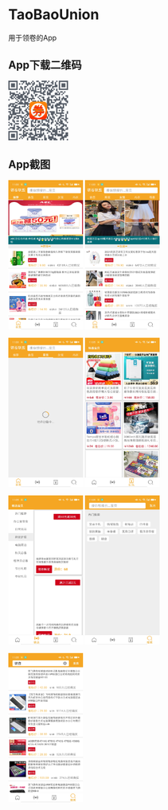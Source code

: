 # TaoBaoUnion
用于领卷的App

## App下载二维码
![img](https://github.com/LuoSPro/TaoBaoUnion/blob/master/photo/taobaounion.png)

## App截图
<img src="https://github.com/LuoSPro/TaoBaoUnion/blob/master/photo/1.jpg" alt="img" width="300" height="600" style="zoom:50%;" />           <img src="https://github.com/LuoSPro/TaoBaoUnion/blob/master/photo/2.jpg" alt="img" width="300" height="600" style="zoom:50%;" />


<img src="https://github.com/LuoSPro/TaoBaoUnion/blob/master/photo/3.jpg" alt="img" width="300" height="600" style="zoom:50%;" />           <img src="https://github.com/LuoSPro/TaoBaoUnion/blob/master/photo/4.jpg" alt="img" width="300" height="600" style="zoom:50%;" />


<img src="https://github.com/LuoSPro/TaoBaoUnion/blob/master/photo/5.jpg" alt="img" width="300" height="600" style="zoom:50%;" />           <img src="https://github.com/LuoSPro/TaoBaoUnion/blob/master/photo/6.jpg" alt="img" width="300" height="600" style="zoom:50%;" />


<img src="https://github.com/LuoSPro/TaoBaoUnion/blob/master/photo/7.jpg" alt="img" width="300" height="600" style="zoom:50%;" />
